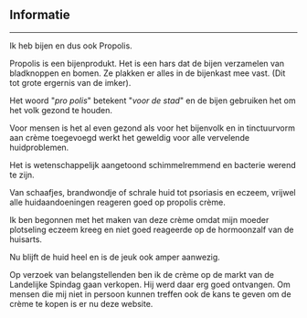 <!-- About Section -->
<section class="success" id="about">
    <div class="container">
        <div class="row">
            <div class="col-lg-12 text-center">
                <h2>Informatie</h2>
                <hr class="star-light">
            </div>
        </div>
        <div class="row">
            <div class="col-lg-4 col-lg-offset-2">
                <p>
                    Ik heb bijen en dus ook Propolis.
                </p>
                <p>
                    <!--<a href="https://nl.wikipedia.org/wiki/Propolis" rel="nofollow">Propolis</a>-->
                    Propolis is een bijenprodukt. Het is een hars dat de bijen verzamelen van bladknoppen en bomen.
                    Ze plakken er alles in de bijenkast mee vast. (Dit tot grote ergernis van de imker).
                </p>
                <p>
                    Het woord "<em>pro polis</em>" betekent "<em>voor de stad</em>" en de bijen gebruiken het om het volk gezond te houden.
                </p>
                <p>
                    Voor mensen is het al even gezond als voor het bijenvolk en in
                    tinctuurvorm aan crème toegevoegd werkt het geweldig voor alle
                    vervelende huidproblemen.
                </p>
                <p>
                    Het is wetenschappelijk aangetoond schimmelremmend en bacterie werend te zijn.
                </p>
            </div>
            <div class="col-lg-4">
                <p>
                    Van schaafjes, brandwondje of schrale huid tot psoriasis en eczeem,
                    vrijwel alle huidaandoeningen reageren goed op propolis crème.
                </p>
                <p>
                    Ik ben begonnen met het maken van deze crème omdat mijn moeder
                    plotseling eczeem kreeg en niet goed reageerde op de hormoonzalf van
                    de huisarts.
                </p>
                <p>
                    Nu blijft de huid heel en is de jeuk ook amper aanwezig.
                </p>
                <p>
                    Op verzoek van belangstellenden ben ik de crème op de markt van de Landelijke Spindag
                    gaan verkopen. Hij werd daar erg goed ontvangen. Om mensen die mij niet in
                    persoon kunnen treffen ook de kans te geven om de crème te kopen is er nu deze website.
                </p>
            </div>
            <!--
            <div class="col-lg-8 col-lg-offset-2 text-center">
                <a href="/informatie" class="btn btn-lg btn-outline">
                    <i class="fa"></i> Meer informatie...
                </a>
            </div>
            -->
        </div>
    </div>
</section>
